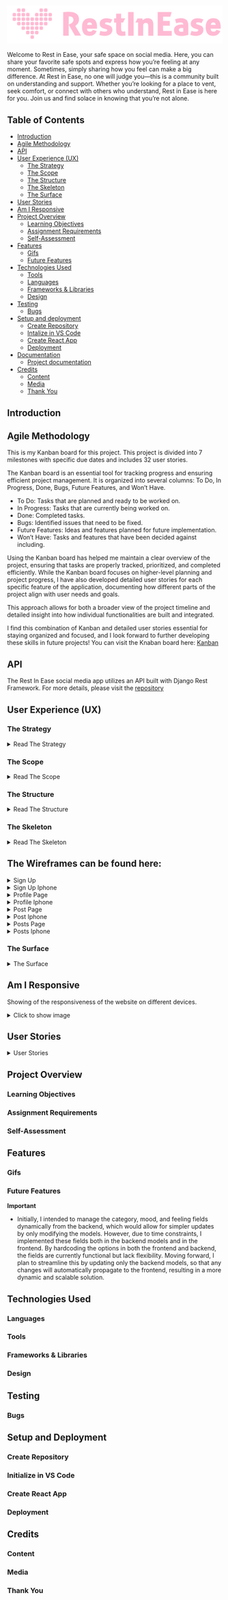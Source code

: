 ![alt text](src/assets/restlog.png)

Welcome to Rest in Ease, your safe space on social media. Here, you can share your favorite safe spots and express how you’re feeling at any moment. Sometimes, simply sharing how you feel can make a big difference. At Rest in Ease, no one will judge you—this is a community built on understanding and support. Whether you’re looking for a place to vent, seek comfort, or connect with others who understand, Rest in Ease is here for you. Join us and find solace in knowing that you’re not alone.

## Table of Contents

- [Introduction](#introduction)
- [Agile Methodology](#agile-methodology)
- [API](#api)
- [User Experience (UX)](#user-experience-ux)
  - [The Strategy](#the-strategy)
  - [The Scope](#the-scope)
  - [The Structure](#the-structure)
  - [The Skeleton](#the-skeleton)
  - [The Surface](#the-surface)
- [User Stories](#user-stories)
- [Am I Responsive](#am-i-responsive)
- [Project Overview](#project-overview)
  - [Learning Objectives](#learning-objectives)
  - [Assignment Requirements](#assignment-requirements)
  - [Self-Assessment](#self-assessment)
- [Features](#features)
  - [Gifs](#gifs)
  - [Future Features](#future-features)
- [Technologies Used](#technologies-used)
  - [Tools](#tools)
  - [Languages](#languages)
  - [Frameworks & Libraries](#frameworks-and-libraries)
  - [Design](#design)
- [Testing](#testing)
  - [Bugs](#bugs)
- [Setup and deployment](#setup-and-deployment)
  - [Create Repository](#create-repository)
  - [Intalize in VS Code](#intalize-in-vs-code)
  - [Create React App](#create-react-app)
  - [Deployment](#deployment)
- [Documentation](#documentation)
  - [Project documentation](#project-documentation)
- [Credits](#credits)
  - [Content](#content)
  - [Media](#media)
  - [Thank You](#thank-you)

## <a id="introduction">Introduction</a>

## <a id="agile-methodology">Agile Methodology</a>

This is my Kanban board for this project.
This project is divided into 7 milestones with specific due dates and includes 32 user stories.

The Kanban board is an essential tool for tracking progress and ensuring efficient project management. It is organized into several columns: To Do, In Progress, Done, Bugs, Future Features, and Won’t Have.

- To Do: Tasks that are planned and ready to be worked on.
- In Progress: Tasks that are currently being worked on.
- Done: Completed tasks.
- Bugs: Identified issues that need to be fixed.
- Future Features: Ideas and features planned for future implementation.
- Won’t Have: Tasks and features that have been decided against including.

Using the Kanban board has helped me maintain a clear overview of the project, ensuring that tasks are properly tracked, prioritized, and completed efficiently. While the Kanban board focuses on higher-level planning and project progress, I have also developed detailed user stories for each specific feature of the application, documenting how different parts of the project align with user needs and goals.

This approach allows for both a broader view of the project timeline and detailed insight into how individual functionalities are built and integrated.

I find this combination of Kanban and detailed user stories essential for staying organized and focused, and I look forward to further developing these skills in future projects!
You can visit the Knaban board here:
[Kanban](https://github.com/users/JorgenDIF/projects/7)

## <a id="api">API</a>

The Rest In Ease social media app utilizes an API built with Django Rest Framework. For more details, please visit the
[repository](https://github.com/JorgenDIF/PP5-RestInEase-API)

## <a id="user-experience-ux">User Experience (UX)</a>

### <a id="the-strategy">The Strategy</a>

<details>
<summary>Read The Strategy</summary>
The goal of the Rest In Ease social media app is to create a platform where users can share their safe spots and express their feelings. Users can post and comment to convey their emotions, fostering meaningful connections through shared emotional experiences. The focus is on providing a space where emotional expression is encouraged, helping users connect with others and share their current state of mind.
</details>

### <a id="the-scope">The Scope</a>

<details>
<summary>Read The Scope</summary>
The scope of the Rest In Ease social media app includes:

1. User Profiles:

- Allow users to create and customize their profiles.
- Enable users to follow and interact with other users.

2. Posts:

- Enable users to add photos and express their feelings.
- Allow users to choose a category for their photos and share posts with images and text.
- Implement features for liking, commenting, and sharing posts.

3. Comments:

- Allow users to comment on posts.
- Enable users to express their feelings in comments.

4. Likes:

- Implement a feature for users to like posts.
- Display the number of likes on each post.
- Allow users to view who liked their posts.

5. User Interaction:

- Implement features for users to follow other users.


6. Search and Explore:

- Implement search functionality to find posts by keywords and users by name.
- Provide an explore feature to discover popular and recent posts.

 </details>

### <a id="the-structure">The Structure</a>

<details>
<summary>Read The Structure</summary>
The structure of the Rest In Ease social media app will include the following components:

1. Front-End:

- User Interface: Designed with a focus on user experience and ease of use.
- React Components: Modular components for posts, comments, profile pages, and navigation.

2. Back-End:

- Django Rest Framework API: Handles user authentication, data storage, and API requests.
- Database: Stores user data, posts, comments, and interactions.
</details>

### <a id="the-skeleton">The Skeleton</a>

<details>
<summary>Read The Skeleton</summary>
The skeleton of the Rest In Ease social media app outlines the basic structure and layout of the application based on the provided ERD (Entity-Relationship Diagram). The diagram shows the relationships between users, profiles, posts, comments, likes, and followers, which guide the overall structure of the app.

1. **Home Page:**

- **Feed of Recent and Popular Posts:**
- Display a list of posts fetched from the API.
- Include post details like title, content, image, mood, and the number of likes.

- **Search Bar:**
- Allow users to search for posts and users by keywords.

2. **Profile Page:**

- User Information:
- Display user details such as username, profile image, name, and bio.

- **User’s Posts and Interactions:**
- List all posts created by the user.

- **Followers and Following:**
- Display the list of users who follow the current user.
- Show the list of users the current user is following.

3. **Post Page:**

- **Detailed View of Individual Posts:**

- Display post details like title, content, image, mood, category, and number of likes.
- Show the owner of the post and the post’s creation and update dates.

- **Comments Section:**

- Allow users to view and add comments to the post.

- Display each comment’s owner, content, and mood.

4. **Create Post Page:**

- Form for Creating New Posts:
- Provide fields for the post title, content, image, mood, image filter, and category.
- Allow users to express their current feelings.

5. Likes and Follower Functionality:

- **Likes:**

- Allow users to like posts.
- Display the number of likes on each post and the users who liked the post.

- **Followers:**
- Allow users to follow and unfollow other users.
- Display the number of followers and following on the user profile page.
</details>

## The Wireframes can be found here:

<details>
<summary>Sign Up</summary>

![Sign Up](/src/assets/wireframes/sign-up-page.png)

</details>

<details>
<summary>Sign Up Iphone</summary>

![Sign Up Iphone](/src/assets/wireframes/sign-up-iphone.png)

</details>

<details>
<summary>Profile Page</summary>

![Profile Page](/src/assets/wireframes/profile-page.png)

</details>

<details>
<summary>Profile Iphone</summary>

![Profile Iphone](/src/assets/wireframes/profilepage-iphone.png)

</details>

<details>
<summary>Post Page</summary>

![Post Page](/src/assets/wireframes/post-page.png)

</details>

<details>
<summary>Post Iphone</summary>

![Post Iphone](/src/assets/wireframes/post-page-iphone.png)

</details>

<details>
<summary>Posts Page</summary>

![Posts Page](/src/assets/wireframes/posts-page.png)

</details>

<details>
<summary>Posts Iphone</summary>

![Posts Iphone](/src/assets/wireframes/posts-iphone.png)

</details>

### <a id="the-surface">The Surface</a>

<details>
<summary>The Surface</summary>
The visual design of the Rest In Ease application is aimed at creating a calming and inviting environment where users feel comfortable sharing their emotions and safe spots. Below is a breakdown of the key design elements that contribute to the app’s aesthetic and user experience.

**Typography**

The design of the Rest In Ease app uses a clean, modern aesthetic with soft, soothing colors to create a calming user experience. The primary typefaces are Lato for body text, providing clarity and readability, and Roboto for headings, offering a modern and bold contrast.

**Color Scheme**

- Primary colors like white (#ffffff) and light gray (#f8f6fc) create a clean and neutral background.
- 	Accent colors include:
-	Pink (#fecddf) for warmth in the logo and background elements.
- Blue (#3fa5dc) for interactive elements like buttons and links, adding a calming tone.
- Green (#28dba5) for important actions, bringing energy to key interactions.
- Dark navy (#1f173d) for strong contrast in text and buttons, ensuring readability.

These choices combine to create a simple, welcoming, and easy-to-navigate interface.

This palette shows my colors



**Visual Elements**

- Icons: Simple, universally understood icons are utilized throughout the app to represent emotions (e.g., smiling face, heart, and tears), guiding users through their posts and comments.
- Images: Users are encouraged to upload high-quality images of their safe spaces, giving the app a personal and intimate feel.
- Emotional Expressions: Each post and comment features a visual representation of the user’s mood, using emoji icons paired with descriptive text, helping users easily connect through shared emotional experiences.

**Layout**

- Consistency: Uniform layouts across all pages to provide a seamless user experience. The navigation structure remains the same across the app to ensure familiarity.
- Spacing: Ample white space between elements to keep the design clean and easy to read. The balance between elements enhances the visual experience without overwhelming the user.
- Responsive Design: The app is fully responsive, adjusting to different screen sizes on mobile devices, tablets, and desktops, ensuring usability across all platforms.

**User Interface Components**

- Buttons: Rounded buttons with soft shadows are used for interaction, making it clear where users can engage (e.g., “Post”, “Comment”, “Like”). Favicon-sized icons are integrated into these buttons, adding a visually engaging touch that enhances user interaction and navigability. Favicons are also used for menu selections and options like “Like” and “Comment,” providing intuitive visual cues for user actions.
- Forms: User-friendly forms with spacious input fields and clear labels. Input validation ensures users receive real-time feedback on any errors.
- Menus: Dropdown menus for editing or deleting posts,comments and editing profiles, along with a hamburger navigation for mobile users, provide easy access to various features without cluttering the interface. These streamlined options ensure that users can manage their content efficiently while maintaining a clean, organized layout.

These design elements are carefully selected to create a peaceful, intuitive, and emotionally engaging environment for users, aligning with the platform’s goal of fostering safe, meaningful emotional expression.

</details>

## <a id="am-i-responsive">Am I Responsive</a>

Showing of the responsiveness of the website on different devices.

<details>
<summary>Click to show image</summary>

![Responsive](src/assets/responsive.png)
</details>

## <a id="user-stories">User Stories</a>
<details>
<summary>User Stories</summary>

| Feature                         | User Story                                                                                                                       | Acceptance Criteria                                                                                                                                                  | Components Used                                                |
|----------------------------------|----------------------------------------------------------------------------------------------------------------------------------|---------------------------------------------------------------------------------------------------------------------------------------------------------------------|----------------------------------------------------------------|
| **Navbar View on Every Page**    | As a user, I want to see a navigation bar on every page so that I can easily navigate between different sections of the site.     | 1. The navbar is consistently displayed on every page. <br> 2. The user can click links to navigate to different pages.                                               | `NavBar`, `NavLink`                                             |
| **Sign Up for New Account**      | As a user, I want to create a new account so that I can access all the features available to registered users.                    | 1. A sign-up form is implemented. <br> 2. Users can successfully create an account and log in.                                                                       | `SignUpForm`, `axiosReq`, `Form`, `Button`                      |
| **Sign In to Access Features**   | As a user, I want to sign in to the app so that I can access functionality for logged-in users.                                   | 1. The sign-in form is implemented. <br> 2. Users can log in with their credentials.                                                                                 | `SignInForm`, `useSetCurrentUser`, `Form`, `Button`             |
| **Search Posts by Keywords**     | As a user, I want to search for posts using keywords so that I can find specific posts based on titles, content, or categories.   | 1. A search bar is implemented. <br> 2. Posts are searchable by title, content, and category. <br> 3. The search results are updated in real-time based on input.     | `PostsPage`, `axiosReq`, `Form`, `Input`, `SearchBar`           |
| **Create New Posts**             | As a logged-in user, I want to create new posts with images and descriptions so that I can share my content with other users.     | 1. A form for creating new posts is available. <br> 2. Users can add a title, content, image, and select mood and category.                                           | `PostCreateForm`, `axiosReq`, `Form`, `Button`, `Image`         |
| **Edit My Post Details**         | As a post owner, I want to edit my post's title, description, mood, and category so that I can update my content after creation.  | 1. A dropdown menu (MoreDropdown) is available on the post page. <br> 2. Users can click the dropdown and select "Edit" to modify the post. <br> 3. Changes saved.   | `MoreDropdown`, `PostEditForm`, `axiosReq`                      |
| **Delete My Post**               | As a post owner, I want to delete my post so that I can remove it from the application.                                           | 1. A dropdown menu (MoreDropdown) is available on the post page. <br> 2. Users can click the dropdown and select "Delete" to remove the post. <br> 3. Post deleted.   | `MoreDropdown`, `axiosReq`, `PostDelete`                        |
| **View Post Details**            | As a user, I want to view the details of individual posts so that I can see the full content and any associated comments.         | 1. Post details are displayed, including title, image, and content. <br> 2. Users can see the mood and category associated with the post.                             | `Post`, `axiosReq`, `Image`, `Mood`, `Category`                 |
| **Like a Post**                  | As a logged-in user, I want to like a post so that I can show appreciation for its content.                                       | 1. A "like" button is available for each post. <br> 2. The like count updates when the user clicks the button.                                                       | `LikeButton`, `axiosReq`                                        |
| **Add Comments to Posts**        | As a logged-in user, I want to add comments to a post so that I can share my thoughts about the post.                             | 1. Users can add comments to posts using a comment form. <br> 2. Comments are saved and displayed in real-time. <br> 3. Users can add a "feeling" (mood) to comments. | `CommentCreateForm`, `axiosReq`, `Form`, `Button`               |
| **Edit My Comments**             | As a comment owner, I want to edit my comments so that I can update my content after it has been posted.                         | 1. A dropdown menu (MoreDropdown) is available on the comment. <br> 2. Users can click the dropdown and select "Edit" to modify the comment. <br> 3. Changes saved.   | `MoreDropdown`, `CommentEditForm`, `axiosReq`                   |
| **Delete My Comments**           | As a comment owner, I want to delete my comments so that I can remove them from the application.                                  | 1. A dropdown menu (MoreDropdown) is available on the comment. <br> 2. Users can click the dropdown and select "Delete" to remove the comment. <br> 3. Comment deleted. | `MoreDropdown`, `axiosReq`, `CommentDelete`                     |
| **Edit My Profile**              | As a logged-in user, I want to edit my profile so that I can update my name, bio, and profile picture.                            | 1. A profile edit form is available. <br> 2. Users can update their profile information and image.                                                                   | `ProfileEditForm`, `axiosReq`, `Form`, `Button`                 |
| **View User Profiles**           | As a user, I want to view the profile of other users so that I can see their posts and learn more about them.                    | 1. Profile page shows the user’s details, posts, and statistics. <br> 2. User stats include followers, following, and post counts.                                   | `ProfilePage`, `Profile`, `axiosReq`                            |
| **Infinite Scroll**              | As a user, I want to continuously scroll through the list of posts without needing to load new pages so that browsing is smooth.  | 1. New posts are loaded automatically as the user scrolls. <br> 2. The scroll continues until all posts are loaded.                                                  | `InfiniteScroll`, `Post`, `axiosReq`                            |
| **Landing Page (PostsPage)**     | As a user, I want to land on a page where I can see the most recent posts and have the ability to search and browse posts.        | 1. The landing page shows all the most recent posts. <br> 2. Users can search for posts using keywords. <br> 3. The page supports infinite scrolling for posts.      | `PostsPage`, `Post`, `SearchBar`, `InfiniteScroll`, `axiosReq`
| **Follow/Unfollow Users**       | As a logged-in user, I want to follow or unfollow other users so that I can see or stop seeing their posts in my feed.                                      | 1. A "Follow" button appears on profiles I don’t follow. <br> 2. A "Unfollow" button appears on profiles I already follow. <br> 3. Followers count updates.   | `Button`, `Profile`, `axiosReq`, `useSetProfileData` |
| **View Most-Followed Users**    | As a user, I want to see the most-followed users so that I can discover popular profiles to follow.                                                        | 1. A list of the most-followed users is visible. <br> 2. The list is ordered by the number of followers.                                                     | `PopularProfiles`, `Profile`, `axiosReq`      |
 **Like Posts (Except Own)**     | As a logged-in user, I want to like posts so that I can show appreciation for others’ content, but not be able to like my own posts.                       | 1. A “like” button is visible on posts that aren’t mine. <br> 2. Users can like and unlike posts, but not their own. <br> 3. Like count updates in real-time. | `Post`, `axiosReq`, `OverlayTrigger`, `Tooltip` 

</details>

## <a id="project-overview">Project Overview</a>

### <a id="learning-objectives">Learning Objectives</a>

### <a id="assignment-requirements">Assignment Requirements</a>

### <a id="self-assessment">Self-Assessment</a>

## <a id="features">Features</a>

### <a id="gifs">Gifs</a>

### <a id="future-features">Future Features</a>
**Important**
- Initially, I intended to manage the category, mood, and feeling fields dynamically from the backend, which would allow for simpler updates by only modifying the models. However, due to time constraints, I implemented these fields both in the backend models and in the frontend. By hardcoding the options in both the frontend and backend, the fields are currently functional but lack flexibility. Moving forward, I plan to streamline this by updating only the backend models, so that any changes will automatically propagate to the frontend, resulting in a more dynamic and scalable solution.

## <a id="technologies-used">Technologies Used</a>

### <a id="languages">Languages</a>

### <a id="tools">Tools</a>

### <a id="frameworks-and-libraries">Frameworks & Libraries</a>

### <a id="design">Design</a>

## <a id="testing">Testing</a>

### <a id="bugs">Bugs</a>

## <a id="setup-and-deployment">Setup and Deployment</a>

### <a id="create-repository">Create Repository</a>

### <a id="intalize-in-vs-code">Initialize in VS Code</a>

### <a id="create-react-app">Create React App</a>

### <a id="deployment">Deployment</a>

## <a id="credits">Credits</a>

### <a id="content">Content</a>

### <a id="media">Media</a>

### <a id="thank-you">Thank You</a>
